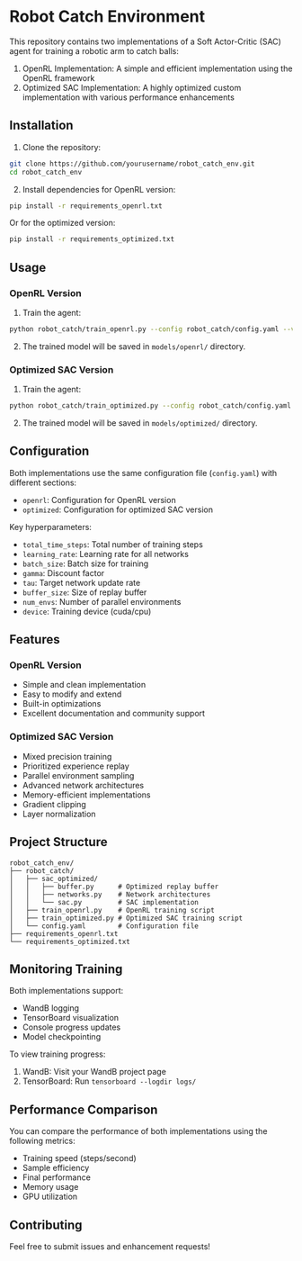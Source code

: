 # Robot Catch Environment

This repository contains two implementations of a Soft Actor-Critic (SAC) agent for training a robotic arm to catch balls:

1. OpenRL Implementation: A simple and efficient implementation using the OpenRL framework
2. Optimized SAC Implementation: A highly optimized custom implementation with various performance enhancements

## Installation

1. Clone the repository:
```bash
git clone https://github.com/yourusername/robot_catch_env.git
cd robot_catch_env
```

2. Install dependencies for OpenRL version:
```bash
pip install -r requirements_openrl.txt
```

Or for the optimized version:
```bash
pip install -r requirements_optimized.txt
```

## Usage

### OpenRL Version

1. Train the agent:
```bash
python robot_catch/train_openrl.py --config robot_catch/config.yaml --version openrl
```

2. The trained model will be saved in `models/openrl/` directory.

### Optimized SAC Version

1. Train the agent:
```bash
python robot_catch/train_optimized.py --config robot_catch/config.yaml --version optimized
```

2. The trained model will be saved in `models/optimized/` directory.

## Configuration

Both implementations use the same configuration file (`config.yaml`) with different sections:

- `openrl`: Configuration for OpenRL version
- `optimized`: Configuration for optimized SAC version

Key hyperparameters:
- `total_time_steps`: Total number of training steps
- `learning_rate`: Learning rate for all networks
- `batch_size`: Batch size for training
- `gamma`: Discount factor
- `tau`: Target network update rate
- `buffer_size`: Size of replay buffer
- `num_envs`: Number of parallel environments
- `device`: Training device (cuda/cpu)

## Features

### OpenRL Version
- Simple and clean implementation
- Easy to modify and extend
- Built-in optimizations
- Excellent documentation and community support

### Optimized SAC Version
- Mixed precision training
- Prioritized experience replay
- Parallel environment sampling
- Advanced network architectures
- Memory-efficient implementations
- Gradient clipping
- Layer normalization

## Project Structure

```
robot_catch_env/
├── robot_catch/
│   ├── sac_optimized/
│   │   ├── buffer.py      # Optimized replay buffer
│   │   ├── networks.py    # Network architectures
│   │   └── sac.py         # SAC implementation
│   ├── train_openrl.py    # OpenRL training script
│   ├── train_optimized.py # Optimized SAC training script
│   └── config.yaml        # Configuration file
├── requirements_openrl.txt
└── requirements_optimized.txt
```

## Monitoring Training

Both implementations support:
- WandB logging
- TensorBoard visualization
- Console progress updates
- Model checkpointing

To view training progress:
1. WandB: Visit your WandB project page
2. TensorBoard: Run `tensorboard --logdir logs/`

## Performance Comparison

You can compare the performance of both implementations using the following metrics:
- Training speed (steps/second)
- Sample efficiency
- Final performance
- Memory usage
- GPU utilization

## Contributing

Feel free to submit issues and enhancement requests!
